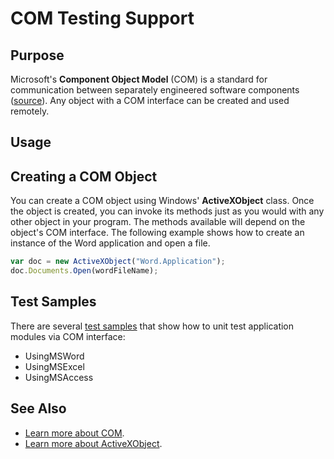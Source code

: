 # COM Testing Support

## Purpose

Microsoft's **Component Object Model** (COM) is a standard for communication between separately engineered software components ([source](http://www.microsoft.com/com/default.mspx)). Any object with a COM interface can be created and used remotely.

## Usage

## Creating a COM Object

You can create a COM object using Windows' **ActiveXObject** class. Once the object is created, you can invoke its methods just as you would with any other object in your program. The methods available will depend on the object's COM interface. The following example shows how to create an instance of the Word application and open a file.

```javascript
var doc = new ActiveXObject("Word.Application");
doc.Documents.Open(wordFileName);
```

## Test Samples

There are several [test samples](sample_tests.md) that show how to unit test application modules via COM interface:

- UsingMSWord
- UsingMSExcel
- UsingMSAccess

## See Also

- [Learn more about COM](http://www.microsoft.com/com/default.mspx).
- [Learn more about ActiveXObject](http://msdn.microsoft.com/en-us/library/7sw4ddf8(VS.85).aspx).